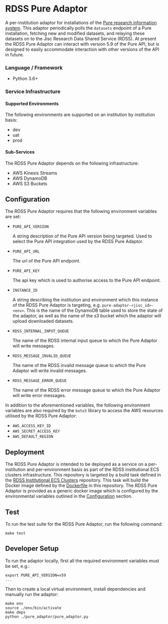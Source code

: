 # RDSS Pure Adaptor

A per-institution adaptor for installations of the [Pure research information system](https://www.elsevier.com/solutions/pure). This adaptor periodically polls the `datasets` endpoint of a Pure installation, fetching new and modified datasets, and relaying these datasets on to the Jisc Research Data Shared Service (RDSS). At present the RDSS Pure Adaptor can interact with version 5.9 of the Pure API, but is designed to easily accommodate interaction with other versions of the API in future.  

### Language / Framework
- Python 3.6+

### Service Infrastructure

#### Supported Environments
The following environments are supported on an institution by institution basis:
- dev
- uat
- prod

#### Sub-Services
The RDSS Pure Adaptor depends on the following infrastructure:
- AWS Kinesis Streams
- AWS DynamoDB
- AWS S3 Buckets

## Configuration
The RDSS Pure Adaptor requires that the following environment variables are set:

- `PURE_API_VERSION`

   A string description of the Pure API version being targeted. Used to select the Pure API integration used by the RDSS Pure Adaptor.

- `PURE_API_URL`

   The url of the Pure API endpoint.

- `PURE_API_KEY`

   The api key which is used to authorise access to the Pure API endpoint.

- `INSTANCE_ID`

   A string describing the institution and environment which this instance of the RDSS Pure Adaptor is targeting, e.g. `pure-adaptor-<jisc_id>-<env>`. This is the name of the DynamoDB table used to store the state of the adaptor, as well as the name of the s3 bucket which the adaptor will upload downloaded datasets.

- `RDSS_INTERNAL_INPUT_QUEUE`

   The name of the RDSS internal input queue to which the Pure Adaptor will write messages.

- `RDSS_MESSAGE_INVALID_QUEUE`

   The name of the RDSS invalid message queue to which the Pure Adaptor will write invalid messages.

- `RDSS_MESSAGE_ERROR_QUEUE`

   The name of the RDSS error message queue to which the Pure Adaptor will write error messages.

In addition to the aforementioned variables, the following environment variables are also required by the `boto3` library to access the AWS resources utilised by the RDSS Pure Adaptor:

- `AWS_ACCESS_KEY_ID`
- `AWS_SECRET_ACCESS_KEY`
- `AWS_DEFAULT_REGION`


## Deployment

The RDSS Pure Adaptor is intended to be deployed as a service on a per-institution and per-environment basis as part of the RDSS institutional ECS clusters infrastructure. This repository is targeted by a build task defined in the [RDSS Institutional ECS Clusters](https://github.com/JiscRDSS/rdss-institutional-ecs-clusters) repository. This task will build the Docker image defined by the [Dockerfile](/Dockerfile) in this repository. The RDSS Pure Adaptor is provided as a generic docker image which is configured by the environmental variables outlined in the [Configuration](#configuration) section.


## Test
To run the test suite for the RDSS Pure Adaptor, run the following command:

```
make test
```


## Developer Setup
To run the adaptor locally, first all the required environment variables must be set, e.g.:
```
export PURE_API_VERSION=v59
...
```
Then to create a local virtual environment, install dependencies and manually run the adaptor:
```
make env
source ./env/bin/activate
make deps
python ./pure_adaptor/pure_adaptor.py
```
